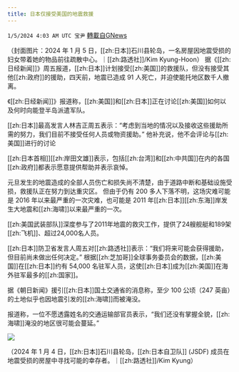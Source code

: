 ```yaml
---
title: 日本仅接受美国的地震救援
---
```

`1/5/2024 4:03 AM UTC 宝尹` [轉載自GNews](https://gnews.org/articles/2185949)

（封面图片：2024 年 1 月 5 日，[[zh:日本]]石川县轮岛，一名房屋因地震受损的妇女带着她的物品前往疏散中心。｜[[zh:路透社]]/Kim Kyung-Hoon）
据《[[zh:日经新闻]]》周五报道，[[zh:日本]]计划接受[[zh:美国]]的救援队，但没有接受其他[[zh:政府]]的援助，四天前，地震已造成 91 人死亡，并迫使能托地区数千人撤离。

《[[zh:日经新闻]]》报道称，[[zh:美国]]和[[zh:日本]]正在讨论[[zh:美国]]如何以及何时向能登半岛派遣军队。

[[zh:日本]]最高发言人林吉正周五表示：“考虑到当地的情况以及接收这些援助所需的努力，我们目前不接受任何人员或物资援助。”
他补充说，他不会评论与[[zh:美国]]进行的讨论

[[zh:日本首相]][[zh:岸田文雄]]表示，包括[[zh:台湾]]和[[zh:中共国]]在内的各国[[zh:政府]]都表示愿意提供帮助并表示哀悼。

元旦发生的地震造成的全部人员伤亡和损失尚不清楚，由于道路中断和基础设施受损，救援队正在努力到达重灾区。
但由于仍有 200 多人下落不明，这场灾难可能是 2016 年以来最严重的一次灾难，也可能是 2011 年[[zh:日本]][[zh:东海]]岸发生大地震和[[zh:海啸]]以来最严重的一次。

[[zh:美国武装部队]]深度参与了2011年地震的救灾工作，提供了24艘舰艇和189架[[zh:飞机]]、超过24,000名人员。

[[zh:日本]]防卫省发言人周五对[[zh:路透社]]表示：“我们将来可能会获得援助，但目前尚未做出任何决定。”
根据[[zh:芝加哥]]全球事务委员会的数据，[[zh:美国]]在[[zh:日本]]约有 54,000 名驻军人员，这使[[zh:日本]]成为[[zh:美国]]在海外驻军最多的[[zh:国家]]。

据《朝日新闻》援引[[zh:日本]]国土交通省的消息称，至少 100 公顷（247 英亩）的土地似乎也因地震引发的[[zh:海啸]]而被淹没。

报道称，一位不愿透露姓名的交通运输部官员表示，“我们还没有掌握全貌，[[zh:海啸]]淹没的地区很可能会蔓延。”

![](https://i.imgur.com/p7s4izF.jpg)

（2024 年 1 月 4 日，[[zh:日本]]石川县轮岛，[[zh:日本自卫队]] (JSDF) 成员在地震受损的房屋中寻找可能的幸存者。｜[[zh:路透社]]/Kim Kyung）


